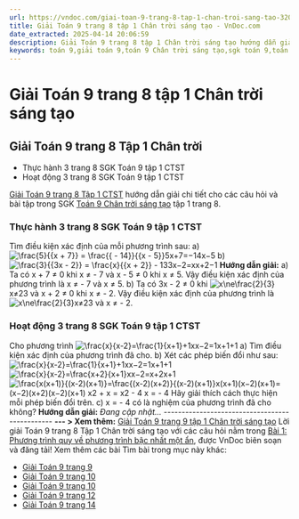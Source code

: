 ```yaml
---
url: https://vndoc.com/giai-toan-9-trang-8-tap-1-chan-troi-sang-tao-320348
title: Giải Toán 9 trang 8 tập 1 Chân trời sáng tạo - VnDoc.com
date_extracted: 2025-04-14 20:06:59
description: Giải Toán 9 trang 8 tập 1 Chân trời sáng tạo hướng dẫn giải chi tiết các câu hỏi và bài tập trong SGK Toán 9 Chân trời sáng tạo tập 1.
keywords: toán 9,giải toán 9,toán 9 Chân trời sáng tạo,sgk toán 9,toán lớp 9 Chân trời sáng tạo,sgk toán 9 Chân trời sáng tạo,toán 9 ctst,giải sgk toán 9 Chân trời sáng tạo,toán 9 Chân trời sáng tạo tập 1,toán 9 chân trời sáng tạo bài 1,bài 1 toán 9 chân trời sáng tạo,Phương trình quy về phương trình bậc nhất một ẩn,giải toán 9 trang 6,giải toán 9 trang 7,giải toán 9 trang 8,giải toán 9 trang 9,giải toán 9 trang 10,toán 9 chân trời sáng tạo tập 1 trang 8,toán 9 trang 8 chân trời sáng tạo
---
```


# Giải Toán 9 trang 8 tập 1 Chân trời sáng tạo
## **Giải Toán 9 trang 8 Tập 1 Chân trời**
  * Thực hành 3 trang 8 SGK Toán 9 tập 1 CTST
  * Hoạt động 3 trang 8 SGK Toán 9 tập 1 CTST

[Giải Toán 9 trang 8 Tập 1 CTST](<https://vndoc.com/giai-toan-9-trang-8-tap-1-chan-troi-sang-tao-320348>) hướng dẫn giải chi tiết cho các câu hỏi và bài tập trong SGK [Toán 9 Chân trời sáng tạo](<https://vndoc.com/toan-9-chan-troi-sang-tao>) tập 1 trang 8.
### **Thực hành 3 trang 8 SGK Toán 9** tập 1 CTST
Tìm điều kiện xác định của mỗi phương trình sau:
a\) ![\\frac{5}{{x + 7}} = \\frac{{ - 14}}{{x - 5}}](https://i.vdoc.vn/data/image/blank.png)5x+7=−14x−5
b\) ![\\frac{3}{{3x - 2}} = \\frac{x}{{x + 2}} - 1](https://i.vdoc.vn/data/image/blank.png)33x−2=xx+2−1
**Hướng dẫn giải:**
a\) Ta có x + 7 ≠ 0 khi x ≠ - 7 và x - 5 ≠ 0 khi x ≠ 5.
Vậy điều kiện xác định của phương trình là x ≠ - 7 và x ≠ 5.
b\) Ta có 3x - 2 ≠ 0 khi ![x\\ne\\frac{2}{3}](https://i.vdoc.vn/data/image/blank.png)x≠23 và x + 2 ≠ 0 khi x ≠ - 2.
Vậy điều kiện xác định của phương trình là ![x\\ne\\frac{2}{3}](https://i.vdoc.vn/data/image/blank.png)x≠23 và x ≠ - 2.
### **Hoạt động 3 trang 8 SGK Toán 9** tập 1 CTST
Cho phương trình ![\\frac{x}{x-2}=\\frac{1}{x+1}+1](https://i.vdoc.vn/data/image/blank.png)xx−2=1x+1+1
a\) Tìm điều kiện xác định của phương trình đã cho.
b\) Xét các phép biến đổi như sau:
![\\frac{x}{x-2}=\\frac{1}{x+1}+1](https://i.vdoc.vn/data/image/blank.png)xx−2=1x+1+1
![\\frac{x}{x-2}=\\frac{x+2}{x+1}](https://i.vdoc.vn/data/image/blank.png)xx−2=x+2x+1
![\\frac{x\(x+1\)}{\(x-2\)\(x+1\)}=\\frac{\(x-2\)\(x+2\)}{\(x-2\)\(x+1\)}](https://i.vdoc.vn/data/image/blank.png)x\(x+1\)\(x−2\)\(x+1\)=\(x−2\)\(x+2\)\(x−2\)\(x+1\)
x2 \+ x = x2 \- 4
x = - 4
Hãy giải thích cách thực hiện mỗi phép biến đổi trên.
c\) x = - 4 có là nghiệm của phương trình đã cho không?
**Hướng dẫn giải:**
_Đang cập nhật..._
\-----------------------------------------------
**\--- > Xem thêm:** [Giải Toán 9 trang 9 tập 1 Chân trời sáng tạo](<https://vndoc.com/giai-toan-9-trang-9-tap-1-chan-troi-sang-tao-320350>)
Lời giải Toán 9 trang 8 Tập 1 Chân trời sáng tạo với các câu hỏi nằm trong [Bài 1: Phương trình quy về phương trình bậc nhất một ẩn](<https://vndoc.com/toan-9-chan-troi-sang-tao-bai-1-phuong-trinh-quy-ve-phuong-trinh-bac-nhat-mot-an-319571>), được VnDoc biên soạn và đăng tải\!
Xem thêm các bài Tìm bài trong mục này khác:
  * [Giải Toán 9 trang 9](</giai-toan-9-trang-9-tap-1-chan-troi-sang-tao-320350>)
  * [Giải Toán 9 trang 10](</giai-toan-9-trang-10-tap-1-chan-troi-sang-tao-320728>)
  * [Giải Toán 9 trang 10](</giai-toan-9-trang-10-tap-1-chan-troi-sang-tao-320728>)
  * [Giải Toán 9 trang 12](</giai-toan-9-trang-12-tap-1-chan-troi-sang-tao-320729>)
  * [Giải Toán 9 trang 14](</giai-toan-9-trang-14-tap-1-chan-troi-sang-tao-320730>)

